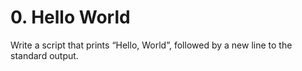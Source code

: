 # 0. Hello World
Write a script that prints “Hello, World”, followed by a new line to the standard output.
